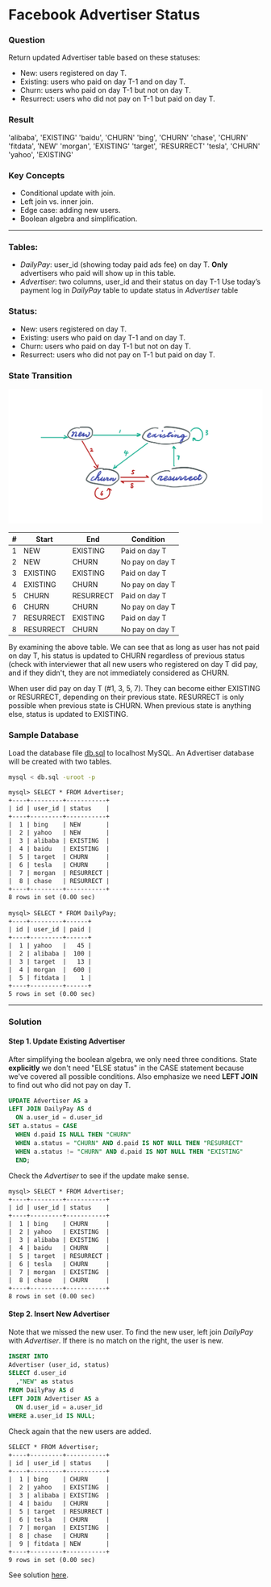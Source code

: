 # Facebook Advertiser Status

### Question
Return updated Advertiser table based on these statuses:
* New: users registered on day T.
* Existing: users who paid on day T-1 and on day T.
* Churn: users who paid on day T-1 but not on day T.
* Resurrect: users who did not pay on T-1 but paid on day T.

### Result
'alibaba', 'EXISTING'
'baidu', 'CHURN'
'bing', 'CHURN'
'chase', 'CHURN'
'fitdata', 'NEW'
'morgan', 'EXISTING'
'target', 'RESURRECT'
'tesla', 'CHURN'
'yahoo', 'EXISTING'




### Key Concepts
* Conditional update with join.
* Left join vs. inner join.
* Edge case: adding new users.
* Boolean algebra and simplification.

---
### Tables:
* *DailyPay*: user_id (showing today paid ads fee) on day T. __Only__ advertisers who paid will show up in this table. 
* *Advertiser*: two columns, user_id and their status on day T-1
Use today’s payment log in *DailyPay* table to update status in *Advertiser* table

### Status: 
* New: users registered on day T.
* Existing: users who paid on day T-1 and on day T.
* Churn: users who paid on day T-1 but not on day T.
* Resurrect: users who did not pay on T-1 but paid on day T.

### State Transition

<p align="center">
    <img src="fig/transition.png" width="700">
</p>

|#| Start | End | Condition |
|-|----|----------|-----------|
|1|NEW|EXISTING|Paid on day T|
|2|NEW|CHURN|No pay on day T|
|3|EXISTING|EXISTING|Paid on day T|
|4|EXISTING|CHURN|No pay on day T|
|5|CHURN|RESURRECT|Paid on day T|
|6|CHURN|CHURN|No pay on day T|
|7|RESURRECT|EXISTING|Paid on day T|
|8|RESURRECT|CHURN|No pay on day T|

By examining the above table. We can see that as long as user has not paid on day T, his status is updated to CHURN regardless of previous status (check with interviewer that all new users who registered on day T did pay, and if they didn't, they are not immediately considered as CHURN.

When user did pay on day T (#1, 3, 5, 7). They can become either EXISTING or RESURRECT, depending on their previous state. RESURRECT is only possible when previous state is CHURN. When previous state is anything else, status is updated to EXISTING.

### Sample Database
Load the database file [db.sql](db.sql) to localhost MySQL. An Advertiser database will be created with two tables. 

```bash
mysql < db.sql -uroot -p
```

```
mysql> SELECT * FROM Advertiser;
+----+---------+-----------+
| id | user_id | status    |
+----+---------+-----------+
|  1 | bing    | NEW       |
|  2 | yahoo   | NEW       |
|  3 | alibaba | EXISTING  |
|  4 | baidu   | EXISTING  |
|  5 | target  | CHURN     |
|  6 | tesla   | CHURN     |
|  7 | morgan  | RESURRECT |
|  8 | chase   | RESURRECT |
+----+---------+-----------+
8 rows in set (0.00 sec)

mysql> SELECT * FROM DailyPay;
+----+---------+------+
| id | user_id | paid |
+----+---------+------+
|  1 | yahoo   |   45 |
|  2 | alibaba |  100 |
|  3 | target  |   13 |
|  4 | morgan  |  600 |
|  5 | fitdata |    1 |
+----+---------+------+
5 rows in set (0.00 sec)
```

---
### Solution
#### Step 1. Update Existing Advertiser
After simplifying the boolean algebra, we only need three conditions. State __explicitly__ we don't need "ELSE status" in the CASE statement because we've covered all possible conditions. Also emphasize we need __LEFT JOIN__ to find out who did not pay on day T.
```sql
UPDATE Advertiser AS a
LEFT JOIN DailyPay AS d
  ON a.user_id = d.user_id
SET a.status = CASE 
  WHEN d.paid IS NULL THEN "CHURN" 
  WHEN a.status = "CHURN" AND d.paid IS NOT NULL THEN "RESURRECT"
  WHEN a.status != "CHURN" AND d.paid IS NOT NULL THEN "EXISTING"
  END;
```

Check the *Advertiser* to see if the update make sense.
```
mysql> SELECT * FROM Advertiser;                                                
+----+---------+-----------+
| id | user_id | status    |
+----+---------+-----------+
|  1 | bing    | CHURN     |
|  2 | yahoo   | EXISTING  |
|  3 | alibaba | EXISTING  |
|  4 | baidu   | CHURN     |
|  5 | target  | RESURRECT |
|  6 | tesla   | CHURN     |
|  7 | morgan  | EXISTING  |
|  8 | chase   | CHURN     |
+----+---------+-----------+
8 rows in set (0.00 sec)
```

#### Step 2. Insert New Advertiser
Note that we missed the new user. To find the new user, left join *DailyPay* with *Advertiser*. If there is no match on the right, the user is new.

```sql
INSERT INTO 
Advertiser (user_id, status)
SELECT d.user_id
  ,"NEW" as status
FROM DailyPay AS d
LEFT JOIN Advertiser AS a
  ON d.user_id = a.user_id
WHERE a.user_id IS NULL;
```

Check again that the new users are added.
```
SELECT * FROM Advertiser;
+----+---------+-----------+
| id | user_id | status    |
+----+---------+-----------+
|  1 | bing    | CHURN     |
|  2 | yahoo   | EXISTING  |
|  3 | alibaba | EXISTING  |
|  4 | baidu   | CHURN     |
|  5 | target  | RESURRECT |
|  6 | tesla   | CHURN     |
|  7 | morgan  | EXISTING  |
|  8 | chase   | CHURN     |
|  9 | fitdata | NEW       |
+----+---------+-----------+
9 rows in set (0.00 sec)
```
See solution [here](solution.sql).